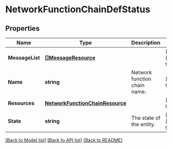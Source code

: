 # NetworkFunctionChainDefStatus

## Properties
Name | Type | Description | Notes
------------ | ------------- | ------------- | -------------
**MessageList** | [**[]MessageResource**](message_resource.md) |  | [optional] [default to null]
**Name** | **string** | Network function chain name. | [default to null]
**Resources** | [**NetworkFunctionChainResource**](network_function_chain_resource.md) |  | [default to null]
**State** | **string** | The state of the entity. | [optional] [default to null]

[[Back to Model list]](../README.md#documentation-for-models) [[Back to API list]](../README.md#documentation-for-api-endpoints) [[Back to README]](../README.md)


